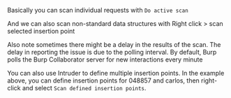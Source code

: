 Basically you can scan individual requests with `Do active scan`

And we can also scan non-standard data structures with Right click > scan selected insertion point

Also note sometimes there might be a delay in the results of the scan. The delay in reporting the issue is due to the polling interval. By default, Burp polls the Burp Collaborator server for new interactions every minute

You can also use Intruder to define multiple insertion points. In the example above, you can define insertion points for 048857 and carlos, then right-click and select `Scan defined insertion points`. 

